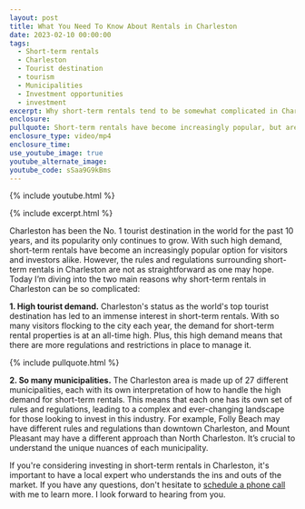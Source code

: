 ```yaml
---
layout: post
title: What You Need To Know About Rentals in Charleston
date: 2023-02-10 00:00:00
tags:
  - Short-term rentals
  - Charleston
  - Tourist destination
  - tourism
  - Municipalities
  - Investment opportunities
  - investment
excerpt: Why short-term rentals tend to be somewhat complicated in Charleston.
enclosure:
pullquote: Short-term rentals have become increasingly popular, but aren’t always easy.
enclosure_type: video/mp4
enclosure_time:
use_youtube_image: true
youtube_alternate_image:
youtube_code: sSaa9G9kBms
---
```

{% include youtube.html %}

{% include excerpt.html %}

Charleston has been the No. 1 tourist destination in the world for the past 10 years, and its popularity only continues to grow. With such high demand, short-term rentals have become an increasingly popular option for visitors and investors alike. However, the rules and regulations surrounding short-term rentals in Charleston are not as straightforward as one may hope. Today I’m diving into the two main reasons why short-term rentals in Charleston can be so complicated:

**1\. High tourist demand.** Charleston's status as the world's top tourist destination has led to an immense interest in short-term rentals. With so many visitors flocking to the city each year, the demand for short-term rental properties is at an all-time high. Plus, this high demand means that there are more regulations and restrictions in place to manage it.

{% include pullquote.html %}

**2\. So many municipalities.** The Charleston area is made up of 27 different municipalities, each with its own interpretation of how to handle the high demand for short-term rentals. This means that each one has its own set of rules and regulations, leading to a complex and ever-changing landscape for those looking to invest in this industry. For example, Folly Beach may have different rules and regulations than downtown Charleston, and Mount Pleasant may have a different approach than North Charleston. It’s crucial to understand the unique nuances of each municipality.&nbsp;

If you're considering investing in short-term rentals in Charleston, it's important to have a local expert who understands the ins and outs of the market. If you have any questions, don't hesitate to [schedule a phone call](https://calendar.google.com/calendar/u/0/appointments/schedules/AcZssZ3RdFxe7vvVJqS4NInDCiWLGk7VcybQtS_BPsPtY16i3Zsp6XP4QIdc24_b6TrlmjFe0qO3jtzx?gv=true) with me to learn more. I look forward to hearing from you.